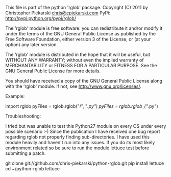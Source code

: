 This file is part of the python 'rglob' package.
Copyright (C) 2011 by 
Christopher Piekarski <chris@cpiekarski.com>
PyPi: http://pypi.python.org/pypi/rglob/

The 'rglob' module is free software: you can redistribute it and/or modify
it under the terms of the GNU General Public License as published by
the Free Software Foundation, either version 3 of the License, or
(at your option) any later version.

The 'rglob' module is distributed in the hope that it will be useful,
but WITHOUT ANY WARRANTY; without even the implied warranty of
MERCHANTABILITY or FITNESS FOR A PARTICULAR PURPOSE.  See the
GNU General Public License for more details.

You should have received a copy of the GNU General Public License
along with the 'rglob' module.  If not, see <http://www.gnu.org/licenses/>.

Example:

import rglob
pyFiles = rglob.rglob("/", "*.py")
pyFiles = rglob.rglob_("*.py")

Troubleshooting:

I tried but was unable to test this Python27 module on every OS under every possible
scenario :-) Since the publication I have received one bug report regarding rglob
not properly finding sub-directories. I have used this module heavily and haven't run into
any issues. If you do its most likely environment related so be sure to run the module 
lettuce test before submitting a patch.

git clone git://github.com/chris-piekarski/python-rglob.git	
pip install lettuce
cd ~/python-rglob
lettuce
